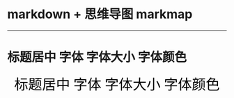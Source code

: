 # markdown + 思维导图 markmap
---
# 标题居中 字体 字体大小 字体颜色
<center><font face="楷体" size=6 color=black> 标题居中 字体 字体大小 字体颜色 </font></center>
